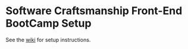 Software Craftsmanship Front-End BootCamp Setup
===============================================

See the [wiki](https://github.com/andrew-codes/sc-bootcamp-setup/wiki) for setup instructions.
